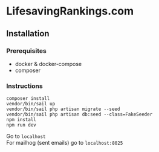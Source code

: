 # LifesavingRankings.com

## Installation

### Prerequisites

- docker & docker-compose
- composer

### Instructions

```shell
composer install
vendor/bin/sail up
vendor/bin/sail php artisan migrate --seed
vendor/bin/sail php artisan db:seed --class=FakeSeeder
npm install
npm run dev
```

Go to `localhost`  
For mailhog (sent emails) go to `localhost:8025`
